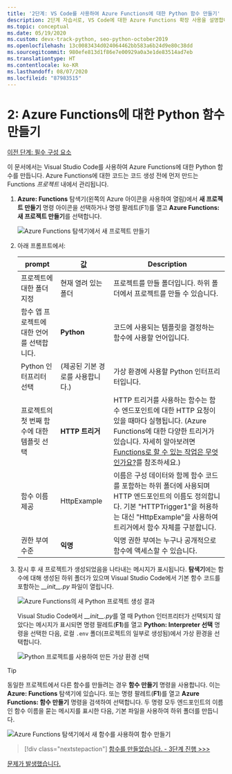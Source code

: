 ```yaml
---
title: '2단계: VS Code를 사용하여 Azure Functions에 대한 Python 함수 만들기'
description: 2단계 자습서로, VS Code에 대한 Azure Functions 확장 사용을 설명합니다.
ms.topic: conceptual
ms.date: 05/19/2020
ms.custom: devx-track-python, seo-python-october2019
ms.openlocfilehash: 13c0083434d024064462bb583a6b24d9e80c38dd
ms.sourcegitcommit: 980efe813d1f86e7e00929a0a3e1de83514ad7eb
ms.translationtype: HT
ms.contentlocale: ko-KR
ms.lasthandoff: 08/07/2020
ms.locfileid: "87983515"
---
```

# <a name="2-create-a-python-function-for-azure-functions"></a>2: Azure Functions에 대한 Python 함수 만들기

[이전 단계: 필수 구성 요소](tutorial-vs-code-serverless-python-01.md)

이 문서에서는 Visual Studio Code를 사용하여 Azure Functions에 대한 Python 함수를 만듭니다. Azure Functions에 대한 코드는 코드 생성 전에 먼저 만드는 Functions _프로젝트_ 내에서 관리됩니다.

1. **Azure: Functions** 탐색기(왼쪽의 Azure 아이콘을 사용하여 열림)에서 **새 프로젝트 만들기** 명령 아이콘을 선택하거나 명령 팔레트(F1)를 열고 **Azure Functions: 새 프로젝트 만들기**를 선택합니다.

    ![Azure Functions 탐색기에서 새 프로젝트 만들기](media/tutorial-vs-code-serverless-python/create-a-new-project-in-azure-functions-explorer.png)

1. 아래 프롬프트에서:

    | prompt | 값 | Description |
    | --- | --- | --- |
    | 프로젝트에 대한 폴더 지정 | 현재 열려 있는 폴더 | 프로젝트를 만들 폴더입니다. 하위 폴더에서 프로젝트를 만들 수 있습니다. |
    | 함수 앱 프로젝트에 대한 언어를 선택합니다. | **Python** | 코드에 사용되는 템플릿을 결정하는 함수에 사용할 언어입니다. |
    | Python 인터프리터 선택 | (제공된 기본 경로를 사용합니다.) | 가상 환경에 사용할 Python 인터프리터입니다. |
    | 프로젝트의 첫 번째 함수에 대한 템플릿 선택 | **HTTP 트리거** | HTTP 트리거를 사용하는 함수는 함수 엔드포인트에 대한 HTTP 요청이 있을 때마다 실행됩니다. (Azure Functions에 대한 다양한 트리거가 있습니다. 자세히 알아보려면 [Functions로 할 수 있는 작업은 무엇인가요?](/azure/azure-functions/functions-overview#what-can-i-do-with-functions)를 참조하세요.) |
    | 함수 이름 제공 | HttpExample | 이름은 구성 데이터와 함께 함수 코드를 포함하는 하위 폴더에 사용되며 HTTP 엔드포인트의 이름도 정의합니다. 기본 "HTTPTrigger1"을 허용하는 대신 "HttpExample"을 사용하여 트리거에서 함수 자체를 구분합니다. |
    | 권한 부여 수준 | **익명** | 익명 권한 부여는 누구나 공개적으로 함수에 액세스할 수 있습니다. |

1. 잠시 후 새 프로젝트가 생성되었음을 나타내는 메시지가 표시됩니다. **탐색기**에는 함수에 대해 생성된 하위 폴더가 있으며 Visual Studio Code에서 기본 함수 코드를 포함하는 *\_\_init\_\_.py* 파일이 열립니다.

    ![Azure Functions의 새 Python 프로젝트 생성 결과](media/tutorial-vs-code-serverless-python/display-results-of-new-python-project-in-azure-functions.png)

    Visual Studio Code에서 *\_\_init\_\_.py*를 열 때 Python 인터프리터가 선택되지 않았다는 메시지가 표시되면 명령 팔레트(**F1**)를 열고 **Python: Interpreter 선택** 명령을 선택한 다음, 로컬 `.env` 폴더(프로젝트의 일부로 생성됨)에서 가상 환경을 선택합니다.

    ![Python 프로젝트를 사용하여 만든 가상 환경 선택](media/tutorial-vs-code-serverless-python/select-virtual-environment-created-with-the-python-project.png)

> [!TIP]
> 동일한 프로젝트에서 다른 함수를 만들려는 경우 **함수 만들기** 명령을 사용합니다. 이는 **Azure: Functions** 탐색기에 있습니다. 또는 명령 팔레트(**F1**)를 열고 **Azure Functions: 함수 만들기** 명령을 검색하여 선택합니다. 두 명령 모두 엔드포인트의 이름인 함수 이름을 묻는 메시지를 표시한 다음, 기본 파일을 사용하여 하위 폴더를 만듭니다.
>
> ![Azure Functions 탐색기에서 새 함수를 사용하여 함수 만들기](media/tutorial-vs-code-serverless-python/create-new-functions-in-azure-functions-explorer.png)

> [!div class="nextstepaction"]
> [함수를 만들었습니다. - 3단계 진행 >>>](tutorial-vs-code-serverless-python-03.md)

[문제가 발생했습니다.](https://www.research.net/r/PWZWZ52?tutorial=vscode-functions-python&step=02-create-function)
